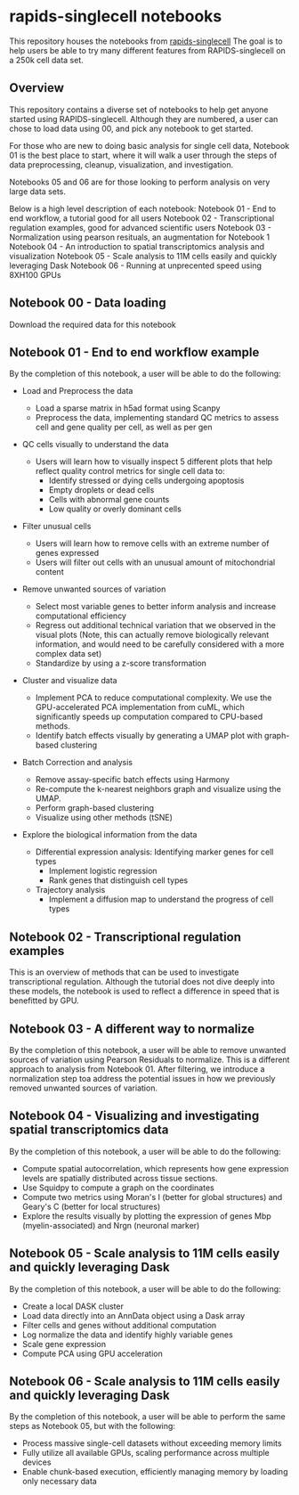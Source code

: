 # rapids-singlecell notebooks

This repository houses the notebooks from [rapids-singlecell](https://rapids-singlecell.readthedocs.io/en/latest/)
The goal is to help users be able to try many different features from RAPIDS-singlecell on a 250k cell data set.

## Overview
This repository contains a diverse set of notebooks to help get anyone started using RAPIDS-singlecell. Although they are numbered, a user can chose to load data using 00, and pick any notebook to get started.

For those who are new to doing basic analysis for single cell data, Notebook 01 is the best place to start, where it will walk a user through the steps of data preprocessing, cleanup, visualization, and investigation.

Notebooks 05 and 06 are for those looking to perform analysis on very large data sets.

Below is a high level description of each notebook:
Notebook 01 - End to end workflow, a tutorial good for all users
Notebook 02 - Transcriptional regulation examples, good for advanced scientific users
Notebook 03 - Normalization using pearson resituals, an augmentation for Notebook 1
Notebook 04 - An introduction to spatial transcriptomics analysis and visualization
Notebook 05 - Scale analysis to 11M cells easily and quickly leveraging Dask
Notebook 06 - Running at unprecented speed using 8XH100 GPUs


## Notebook 00 - Data loading

Download the required data for this notebook

## Notebook 01 - End to end workflow example

By the completion of this notebook, a user will be able to do the following:

- Load and Preprocess the data
    - Load a sparse matrix in h5ad format using Scanpy
    - Preprocess the data, implementing standard QC metrics to assess cell and gene quality per cell, as well as per gen

- QC cells visually to understand the data
    - Users will learn how to visually inspect 5 different plots that help reflect quality control metrics for single cell data to:
        - Identify stressed or dying cells undergoing apoptosis
        - Empty droplets or dead cells
        - Cells with abnormal gene counts
        - Low quality or overly dominant cells

- Filter unusual cells
    - Users will learn how to remove cells with an extreme number of genes expressed
    - Users will filter out cells with an unusual amount of mitochondrial content

- Remove unwanted sources of variation
    - Select most variable genes to better inform analysis and increase computational efficiency
    - Regress out additional technical variation that we observed in the visual plots (Note, this can actually remove biologically relevant information, and would need to be carefully considered with a more complex data set)
    - Standardize by using a z-score transformation

- Cluster and visualize data
    - Implement PCA to reduce computational complexity. We use the GPU-accelerated PCA implementation from cuML, which significantly speeds up computation compared to CPU-based methods.
    - Identify batch effects visually by generating a UMAP plot with graph-based clustering

- Batch Correction and analysis
    - Remove assay-specific batch effects using Harmony
    - Re-compute the k-nearest neighbors graph and visualize using the UMAP.
    - Perform graph-based clustering
    - Visualize using other methods (tSNE)

- Explore the biological information from the data
    - Differential expression analysis: Identifying marker genes for cell types
        - Implement logistic regression
        - Rank genes that distinguish cell types
    - Trajectory analysis
        - Implement a diffusion map to understand the progress of cell types

## Notebook 02 - Transcriptional regulation examples

This is an overview of methods that can be used to investigate transcriptional regulation. Although the tutorial does not dive deeply into these models, the notebook is used to reflect a difference in speed that is benefitted by GPU.

## Notebook 03 - A different way to normalize

By the completion of this notebook, a user will be able to remove unwanted sources of variation using Pearson Residuals to normalize. This is a different approach to analysis from Notebook 01. After filtering, we introduce a normalization step toa address the potential issues in how we previously removed unwanted sources of variation.

## Notebook 04 - Visualizing and investigating spatial transcriptomics data

By the completion of this notebook, a user will be able to do the following:
- Compute spatial autocorrelation, which represents how gene expression levels are spatially distributed across tissue sections.
- Use Squidpy to compute a graph on the coordinates
- Compute two metrics using Moran's I (better for global structures) and Geary's C (better for local structures)
- Explore the results visually by plotting the expression of genes Mbp (myelin-associated) and Nrgn (neuronal marker)

## Notebook 05 - Scale analysis to 11M cells easily and quickly leveraging Dask

By the completion of this notebook, a user will be able to do the following:
- Create a local DASK cluster
- Load data directly into an AnnData object using a Dask array
- Filter cells and genes without additional computation
- Log normalize the data and identify highly variable genes
- Scale gene expression
- Compute PCA using GPU acceleration

## Notebook 06 - Scale analysis to 11M cells easily and quickly leveraging Dask

By the completion of this notebook, a user will be able to perform the same steps as Notebook 05, but with the following:
- Process massive single-cell datasets without exceeding memory limits
- Fully utilize all available GPUs, scaling performance across multiple devices
- Enable chunk-based execution, efficiently managing memory by loading only necessary data






